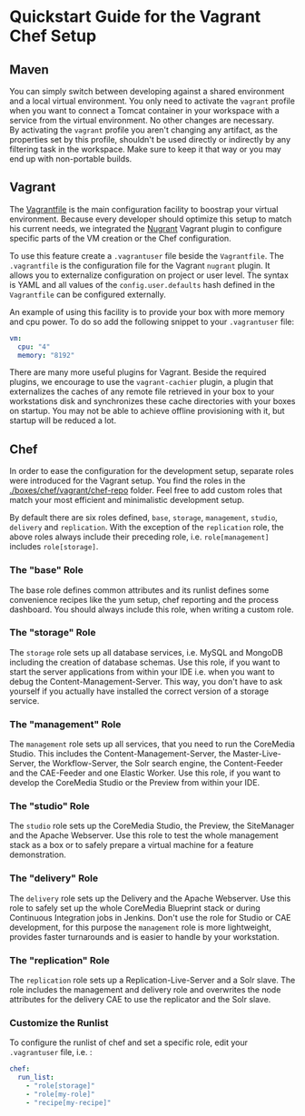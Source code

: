 # Quickstart Guide for the Vagrant Chef Setup

## Maven  


You can simply switch between developing against a shared environment and a local virtual environment. You only 
need to activate the `vagrant` profile when you want to connect a Tomcat container in your workspace with a 
service from the virtual environment. No other changes are necessary.   
By activating the `vagrant` profile you aren't changing any artifact, as 
the properties set by this profile, shouldn't be used directly or indirectly by any filtering task in the workspace. Make sure
to keep it that way or you may end up with non-portable builds.

## Vagrant 

The [Vagrantfile](./Vagrantfile) is the main configuration facility to boostrap your virtual environment. Because every
developer should optimize this setup to match his current needs, we integrated the [Nugrant](https://github.com/maoueh/nugrant) Vagrant
plugin to configure specific parts of the VM creation or the Chef configuration.

To use this feature create a `.vagrantuser` file beside the `Vagrantfile`. The `.vagrantfile` is the configuration file
for the Vagrant `nugrant` plugin. It allows you to externalize configuration on project or user level. The syntax is YAML and 
all values of the `config.user.defaults` hash defined in the `Vagrantfile` can be configured externally.

An example of using this facility is to provide your box with more memory and cpu power. To do so add the following snippet to 
your `.vagrantuser` file:

```yaml
vm:
  cpu: "4"
  memory: "8192"
```

There are many more useful plugins for Vagrant. Beside the required plugins, we encourage to use the `vagrant-cachier` plugin,
a plugin that externalizes the caches of any remote file retrieved in your box to your workstations disk and synchronizes these
cache directories with your boxes on startup. You may not be able to achieve offline provisioning with it, but startup will be
reduced a lot.

## Chef

In order to ease the configuration for the development setup, separate roles were introduced for the Vagrant setup. You
find the roles in the [./boxes/chef/vagrant/chef-repo](./boxes/chef/vagrant/chef-repo) folder. Feel free to add custom roles
that match your most efficient and minimalistic development setup.

By default there are six roles defined, `base`, `storage`, `management`, `studio`, `delivery` and `replication`.
With the exception of the `replication` role, the above roles always include their preceding role, i.e.
```role[management]``` includes ```role[storage]```.

### The "base" Role

The base role defines common attributes and its runlist defines some convenience recipes like the yum setup, chef reporting 
and the process dashboard. You should always include this role, when writing a custom role.

### The "storage" Role

The `storage` role sets up all database services, i.e. MySQL and MongoDB including the creation of database schemas.
Use this role, if you want to start the server applications from within your IDE i.e. when you want to debug the Content-Management-Server.
This way, you don't have to ask yourself if you actually have installed the correct version of a storage service. 

### The "management" Role

The `management` role sets up all services, that you need to run the CoreMedia Studio. This includes the 
Content-Management-Server, the Master-Live-Server, the Workflow-Server, the Solr search engine, the Content-Feeder and 
the CAE-Feeder and one Elastic Worker. Use this role, if you want to develop the CoreMedia Studio or the Preview from within
your IDE.

### The "studio" Role

The `studio` role sets up the CoreMedia Studio, the Preview, the SiteManager and the Apache Webserver. 
Use this role to test the whole management stack as a box or to safely prepare a virtual machine for a feature demonstration. 

### The "delivery" Role

The `delivery` role sets up the Delivery and the Apache Webserver. Use this role to safely set up the whole CoreMedia Blueprint
stack or during Continuous Integration jobs in Jenkins. Don't use the role for Studio or CAE development, for this purpose the 
`management` role is more lightweight, provides faster turnarounds and is easier to handle by your workstation. 

### The "replication" Role

The `replication` role sets up a Replication-Live-Server and a Solr slave. The role includes the management and delivery role and
overwrites the node attributes for the delivery CAE to use the replicator and the Solr slave.
  
                                      
### Customize the Runlist

To configure the runlist of chef and set a specific role, edit your `.vagrantuser` file, i.e. :

```yaml
chef:
  run_list:
    - "role[storage]"
    - "role[my-role]"
    - "recipe[my-recipe]"
```
